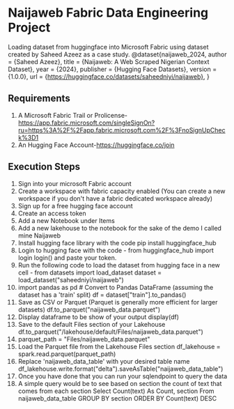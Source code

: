 # Naijaweb Fabric Data Engineering Project
Loading dataset from huggingface into Microsoft Fabric using dataset created by Saheed Azeez as a case study.
 @dataset{naijaweb_2024,
  author    = {Saheed Azeez},
  title     = {Naijaweb: A Web Scraped Nigerian Context Dataset},
  year      = {2024},
  publisher = {Hugging Face Datasets},
  version   = {1.0.0},
  url       = {https://huggingface.co/datasets/saheedniyi/naijaweb},
} 

## Requirements
1. A Microsoft Fabric Trail or Prolicense-https://app.fabric.microsoft.com/singleSignOn?ru=https%3A%2F%2Fapp.fabric.microsoft.com%2F%3FnoSignUpCheck%3D1
2. An Hugging Face Account-https://huggingface.co/join

## Execution Steps
1. Sign into your microsoft Fabric account
2. Create a workspace with fabric capacity enabled (You can create a new workspace if you don't have a fabric dedicated workspace already)
3. Sign up for a free hugging face account
4. Create an access token
5. Add a new Notebook under Items
6. Add a new lakehouse to the notebook for the sake of the demo I called mine Naijaweb
7. Install hugging face library with the code pip install huggingface_hub
8. Login to hugging face with the code - from huggingface_hub import login login() and paste your token.
9. Run the following code to load the dataset from hugging face in a new cell - from datasets import load_dataset dataset = load_dataset("saheedniyi/naijaweb")
10. import pandas as pd # Convert to Pandas DataFrame (assuming the dataset has a 'train' split) df = dataset["train"].to_pandas()
11. Save as CSV or Parquet (Parquet is generally more efficient for larger datasets) df.to_parquet("naijaweb_data.parquet")
12. Display dataframe to be show of your output display(df)
13. Save to the default Files section of your Lakehouse df.to_parquet("/lakehouse/default/Files/naijaweb_data.parquet")
14. parquet_path = "Files/naijaweb_data.parquet"
15. Load the Parquet file from the Lakehouse Files section df_lakehouse = spark.read.parquet(parquet_path)
16. Replace 'naijaweb_data_table' with your desired table name df_lakehouse.write.format("delta").saveAsTable("naijaweb_data_table")
17. Once you have done that you can run your sqlendpoint to query the data
18. A simple query would be to see based on section the count of text that comes from each section Select Count(text) As Count, section
From naijaweb_data_table
GROUP BY section
ORDER BY Count(text) DESC 
